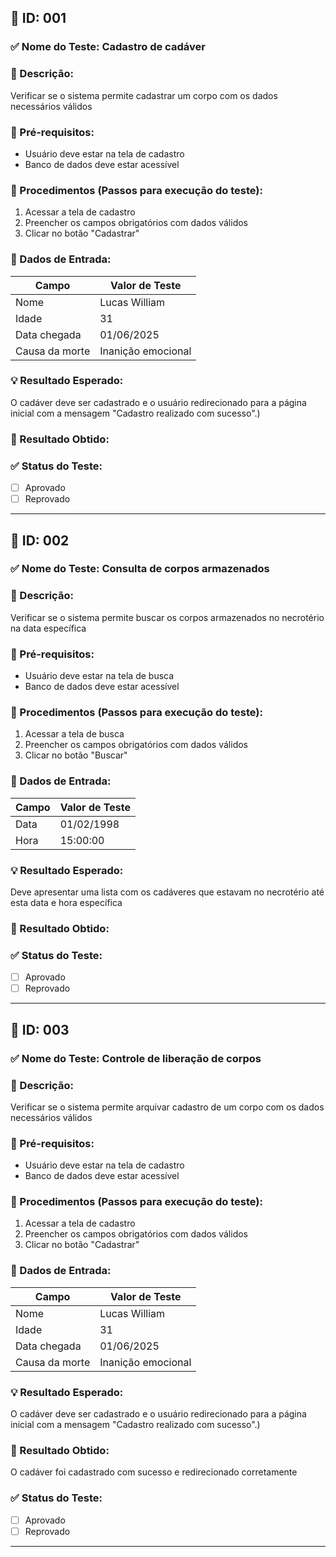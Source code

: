 ## 🧪 ID: 001

### ✅ Nome do Teste: Cadastro de cadáver 


### 🎯 Descrição:
  Verificar se o sistema permite cadastrar um corpo com os dados necessários válidos


### 🧰 Pré-requisitos:
-  Usuário deve estar na tela de cadastro
-  Banco de dados deve estar acessível

### 📝 Procedimentos (Passos para execução do teste):
1. Acessar a tela de cadastro
2. Preencher os campos obrigatórios com dados válidos
3. Clicar no botão "Cadastrar"

### 🧾 Dados de Entrada:
| Campo            | Valor de Teste         |
|------------------|------------------------|
| Nome             | Lucas William          |
| Idade            | 31                     |
| Data chegada     | 01/06/2025             |
| Causa da morte   | Inanição emocional     |

### 💡 Resultado Esperado:
O cadáver deve ser cadastrado e o usuário redirecionado para a página inicial com a mensagem "Cadastro realizado com sucesso".)

### 📌 Resultado Obtido:


### ✅ Status do Teste:
- [ ] Aprovado
- [ ] Reprovado

---

## 🧪 ID: 002

### ✅ Nome do Teste: Consulta de corpos armazenados 


### 🎯 Descrição:
  Verificar se o sistema permite buscar os corpos armazenados no necrotério na data específica


### 🧰 Pré-requisitos:
-  Usuário deve estar na tela de busca
-  Banco de dados deve estar acessível

### 📝 Procedimentos (Passos para execução do teste):
1. Acessar a tela de busca
2. Preencher os campos obrigatórios com dados válidos
3. Clicar no botão "Buscar"

### 🧾 Dados de Entrada:
| Campo            | Valor de Teste        |
|------------------|-----------------------|
| Data             |   01/02/1998          |
| Hora             |   15:00:00            |

### 💡 Resultado Esperado:
Deve apresentar uma lista com os cadáveres que estavam no necrotério até esta data e hora específica 

### 📌 Resultado Obtido:


### ✅ Status do Teste:
- [ ] Aprovado
- [ ] Reprovado

---

## 🧪 ID: 003

### ✅ Nome do Teste: Controle de liberação de corpos


### 🎯 Descrição:
  Verificar se o sistema permite arquivar cadastro de um corpo com os dados necessários válidos


### 🧰 Pré-requisitos:
-  Usuário deve estar na tela de cadastro
-  Banco de dados deve estar acessível

### 📝 Procedimentos (Passos para execução do teste):
1. Acessar a tela de cadastro
2. Preencher os campos obrigatórios com dados válidos
3. Clicar no botão "Cadastrar"

### 🧾 Dados de Entrada:
| Campo            | Valor de Teste        |
|------------------|------------------------|
| Nome             | Lucas William          |
| Idade            | 31                     |
| Data chegada     | 01/06/2025             |
| Causa da morte   | Inanição emocional     |

### 💡 Resultado Esperado:
O cadáver deve ser cadastrado e o usuário redirecionado para a página inicial com a mensagem "Cadastro realizado com sucesso".)

### 📌 Resultado Obtido:
O cadáver foi cadastrado com sucesso e redirecionado corretamente

### ✅ Status do Teste:
- [ ] Aprovado
- [ ] Reprovado

---

